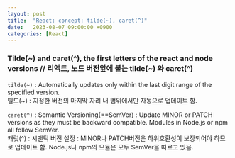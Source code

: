 ```yaml
---
layout: post
title:  "React: concept: tilde(~), caret(^)"
date:   2023-08-07 09:00:00 +0900
categories: [React]
---
```


### Tilde(~) and caret(^), the first letters of the react and node versions // 리액트, 노드 버전앞에 붙는 tilde(~) 와 caret(^)   
`tilde(~)` : Automatically updates only within the last digit range of the specified version.   
틸드(~) : 지정한 버전의 마지막 자리 내 범위에서만 자동으로 업데이트 함.   
   
`caret(^)` : Semantic Versioning(==SemVer) : Update MINOR or PATCH versions as they must be backward compatible. Modules in Node.js or npm all follow SemVer.   
캐럿(^) : 시맨틱 버전 설정 : MINOR나 PATCH버전은 하위호환성이 보장되어야 하므로 업데이트 함. Node.js나 npm의 모듈은 모두 SemVer을 따르고 있음.   
